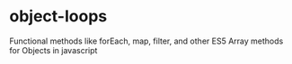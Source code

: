 object-loops
============

Functional methods like forEach, map, filter, and other ES5 Array methods for Objects in javascript
